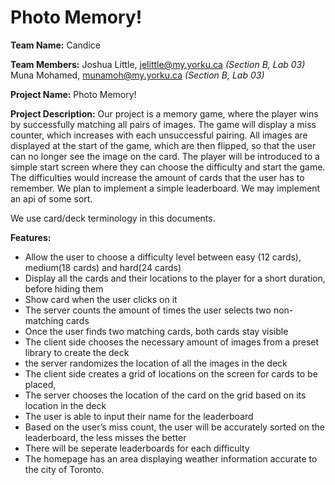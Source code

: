 # Photo Memory!
**Team Name:** Candice 

**Team Members:**
Joshua Little, jelittle@my.yorku.ca  *(Section B, Lab 03)*
Muna Mohamed, munamoh@my.yorku.ca *(Section B, Lab 03)*

**Project Name:** Photo Memory!

**Project Description:**
Our project is a memory game, where the player wins by successfully matching all pairs of images. The game will display a miss counter, which increases with each unsuccessful pairing. All images are displayed at the start of the game, which are then flipped, so that the user can no longer see the image on the card. The player will be introduced to a simple start screen where they can choose the difficulty and start the game. The difficulties would increase the amount of cards that the user has to remember. We plan to implement a simple leaderboard. We may implement an api of some sort.

We use card/deck terminology in this documents.

**Features:**
- Allow the user to choose a difficulty level between easy (12 cards), medium(18 cards) and hard(24 cards)
- Display all the cards and their locations to the player for a short duration, before hiding them
- Show card when the user clicks on it
- The server counts the amount of times the user selects two non-matching cards
- Once the user finds two matching cards, both cards stay visible
- The client side chooses the necessary amount of images from a preset library to create the deck
- the server randomizes the location of all the images in the deck
- The client side creates a grid of locations on the screen for cards to be placed, 
- The server chooses the location of the card on the grid based on its location in the deck
- The user is able to input their name for the leaderboard 
- Based on the user’s miss count, the user will be accurately sorted on the leaderboard, the less misses the better
- There will be seperate leaderboards for each difficulty
- The homepage has an area displaying weather information accurate to the city of Toronto. 

